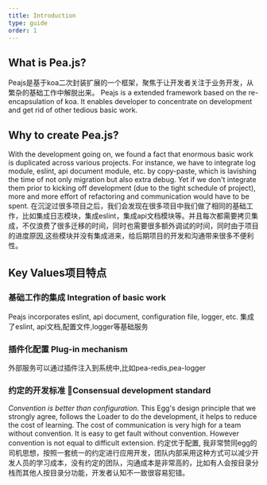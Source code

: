 ```yaml
---
title: Introduction
type: guide
order: 1
---
```


## What is Pea.js?

Peajs是基于koa二次封装扩展的一个框架，聚焦于让开发者关注于业务开发，从繁杂的基础工作中解脱出来。
Peajs is a extended framework based on the re-encapsulation of koa. It enables developer to concentrate on development and get rid of other tedious basic work.

## Why to create Pea.js?
With the development going on, we found a fact that enormous basic work is duplicated across various projects. For instance, we have to integrate log module, eslint, api document module, etc. by copy-paste, which is lavishing the time of not only migration but also extra debug. Yet if we don't integrate them prior to kicking off development (due to the tight schedule of project), more and more effort of refactoring and communication would have to be spent. 在沉淀过很多项目之后，我们会发现在很多项目中我们做了相同的基础工作，比如集成日志模块，集成eslint，集成api文档模块等。并且每次都需要拷贝集成，不仅浪费了很多迁移的时间，同时也需要很多额外调试的时间，同时由于项目的进度原因,这些模块并没有集成进来，给后期项目的开发和沟通带来很多不便利性。

## Key Values项目特点
### 基础工作的集成 Integration of basic work
Peajs incorporates eslint, api document, configuration file, logger, etc.
集成了eslint, api文档,配置文件,logger等基础服务
### 插件化配置 Plug-in mechanism
外部服务可以通过插件注入到系统中,比如pea-redis,pea-logger
### 约定的开发标准 Consensual development standard
*Convention is better than configuration.* This Egg's design principle that we strongly agree, follows the Loader to do the development, it helps to reduce the cost of learning. The cost of communication is very high for a team without convention. It is easy to get fault without convention. However convention is not equal to difficult extension.
约定优于配置, 我非常赞同egg的司机思想，按照一套统一的约定进行应用开发，团队内部采用这种方式可以减少开发人员的学习成本，没有约定的团队，沟通成本是非常高的，比如有人会按目录分栈而其他人按目录分功能，开发者认知不一致很容易犯错。
